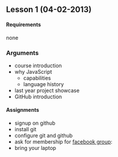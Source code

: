 ## Lesson 1 (04-02-2013)

#### Requirements

none

### Arguments

* course introduction
* why JavaScript
  - capabilities
  - language history
* last year project showcase
* GitHub introduction

#### Assignments

* signup on github
* install git
* configure git and github
* ask for membership for [facebook group](https://www.facebook.com/groups/cvdlab/):
* bring your laptop
